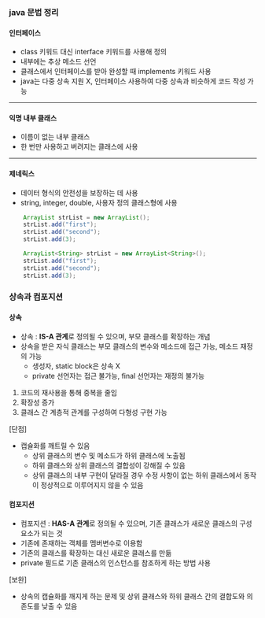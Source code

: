 ### java 문법 정리

#### 인터페이스
- class 키워드 대신 interface 키워드를 사용해 정의
- 내부에는 추상 메소드 선언
- 클래스에서 인터페이스를 받아 완성할 때 implements 키워드 사용
- java는 다중 상속 지원 X, 인터페이스 사용하여 다중 상속과 비슷하게 코드 작성 가능

******

#### 익명 내부 클래스
- 이름이 없는 내부 클래스
- 한 번만 사용하고 버려지는 클래스에 사용

******

#### 제네릭스
- 데이터 형식의 안전성을 보장하는 데 사용
- string, integer, double, 사용자 정의 클래스형에 사용

```java
    ArrayList strList = new ArrayList();
    strList.add("first");
    strList.add("second");
    strList.add(3);
```

```java
    ArrayList<String> strList = new ArrayList<String>();
    strList.add("first");
    strList.add("second");
    strList.add(3);
```

### 상속과 컴포지션
#### 상속
- 상속 : **IS-A 관계**로 정의될 수 있으며, 부모 클래스를 확장하는 개념
- 상속을 받은 자식 클래스는 부모 클래스의 변수와 메소드에 접근 가능, 메소드 재정의 가능
    - 생성자, static block은 상속 X
    - private 선언자는 접근 불가능, final 선언자는 재정의 불가능

1. 코드의 재사용을 통해 중복을 줄임
2. 확장성 증가
3. 클래스 간 계층적 관계를 구성하여 다형성 구현 가능

[단점]
- 캡슐화를 깨트릴 수 있음
    - 상위 클래스의 변수 및 메소드가 하위 클래스에 노출됨
    - 하위 클래스와 상위 클래스의 결합성이 강해질 수 있음
    - 상위 클래스의 내부 구현이 달라질 경우 수정 사항이 없는 하위 클래스에서 동작이 정상적으로 이루어지지 않을 수 있음

#### 컴포지션
- 컴포지션 : **HAS-A 관계**로 정의될 수 있으며, 기존 클래스가 새로운 클래스의 구성요소가 되는 것
- 기존에 존재하는 객체를 멤버변수로 이용함
- 기존의 클래스를 확장하는 대신 새로운 클래스를 만듦
- private 필드로 기존 클래스의 인스턴스를 참조하게 하는 방법 사용

[보완]
- 상속의 캡슐화를 깨지게 하는 문제 및 상위 클래스와 하위 클래스 간의 결합도와 의존도를 낮출 수 있음